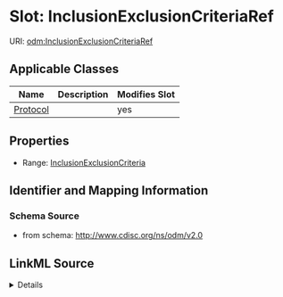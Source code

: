 # Slot: InclusionExclusionCriteriaRef

URI: [odm:InclusionExclusionCriteriaRef](http://www.cdisc.org/ns/odm/v2.0/InclusionExclusionCriteriaRef)



<!-- no inheritance hierarchy -->




## Applicable Classes

| Name | Description | Modifies Slot |
| --- | --- | --- |
[Protocol](Protocol.md) |  |  yes  |







## Properties

* Range: [InclusionExclusionCriteria](InclusionExclusionCriteria.md)





## Identifier and Mapping Information







### Schema Source


* from schema: http://www.cdisc.org/ns/odm/v2.0




## LinkML Source

<details>
```yaml
name: InclusionExclusionCriteriaRef
from_schema: http://www.cdisc.org/ns/odm/v2.0
rank: 1000
alias: InclusionExclusionCriteriaRef
domain_of:
- Protocol
range: InclusionExclusionCriteria

```
</details>